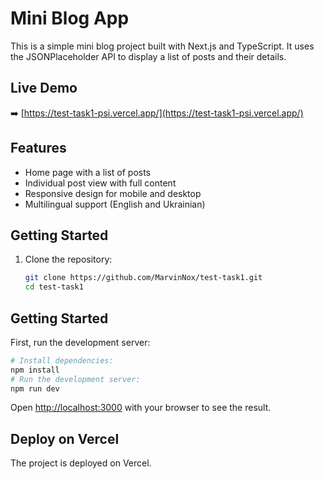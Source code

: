 # Mini Blog App

This is a simple mini blog project built with Next.js and TypeScript. It uses the JSONPlaceholder API to display a list of posts and their details.

## Live Demo

➡️ [https://test-task1-psi.vercel.app/](https://test-task1-psi.vercel.app/)

## Features

- Home page with a list of posts
- Individual post view with full content
- Responsive design for mobile and desktop
- Multilingual support (English and Ukrainian)

## Getting Started

1. Clone the repository:
   ```bash
   git clone https://github.com/MarvinNox/test-task1.git
   cd test-task1
   ```

## Getting Started

First, run the development server:

```bash
# Install dependencies:
npm install
# Run the development server:
npm run dev
```

Open [http://localhost:3000](http://localhost:3000) with your browser to see the result.

## Deploy on Vercel

The project is deployed on Vercel.
